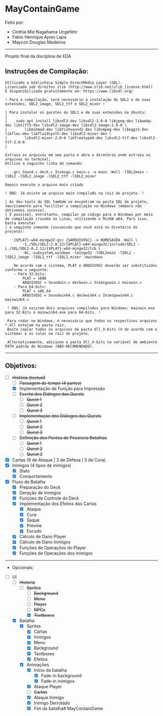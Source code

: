 # MayContainGame
Feito por:
* Cinthia Mie Nagahama Ungefehr
* Fabio Henrique Ayres Lapa
* Maycon Douglas Medeiros<br>
----------------------------------------
Projeto final da disciplina de EDA

## Instruções de Compilação:
    
    Utilizado a biblioteca Simple DirectMedia Layer (SDL).
    Licenciada sob direitos zlib (http://www.zlib.net/zlib_license.html)
    E disponibilizada gratuitamente em: https://www.libsdl.org/
    
    ! Para a compilação, será necessário a instalação do SDL2 e de suas extensões, SDL2_image, SDL2_ttf e SDL2_mixer !
    
    | Para instalar os pacotes do SDL2 e de suas extensões no Ubuntu:
    |        
    |    sudo apt install libsdl2-dev libsdl2-2.0-0 libjpeg-dev libwebp-dev libtiff5-dev libsdl2-image-dev libsdl2-image-2.0-0 \
    |        libmikmod-dev libfishsound1-dev libsmpeg-dev liboggz2-dev libflac-dev libfluidsynth-dev libsdl2-mixer-dev \
    |        libsdl2-mixer-2.0-0 libfreetype6-dev libsdl2-ttf-dev libsdl2-ttf-2.0-0
    |
    
    Extraia os arquivos em uma pasta e abra o diretório onde extraiu os arquivos no terminal;
    Utilize a seguinte linha de comando:
    
        gcc Sound.c deck.c Inimigo.c main.c -o main -Wall -lSDL2main -lSDL2 -lSDL2_image -lSDL2_ttf -lSDL2_mixer
        
    Depois execute o arquivo main criado
    
    ! OBS: Já existe um arquivo main compilado na raiz do projeto. !
    
    | As dev-tools do SDL também se encontram na pasta SDL do projeto, teoricamente para facilitar a compilação no Windows (embora não obtivemos sucesso).
    | É possível, entretanto, compilar um código para o Windows por meio de compilação cruzada no Linux, utilizando o MinGW w64. Para isso, basta executar
    | o seguinte comando (assumindo que você está no diretório do projeto):

        {$PLAT}-w64-mingw32-gcc {$ARQUIVOSC} -o NOMESAIDA -Wall \
            -I./SDL/SDL2-2.0.12/{$PLAT}-w64-mingw32/include/SDL2 -L./SDL/SDL2-0.2.12/{$PLAT}-w64-mingw32/lib \
            -Wl,-subsystem,windows -lmingw32 -lSDL2main -lSDL2 -lSDL2_image -lSDL2_ttf -lSDL2_mixer -mwindows

        De acordo com o sistema, PLAT e ARQUIVOSC deverão ser substituídos conforme o seguinte:
        - Para 32-bits:
            PLAT = i686
            ARQUIVOSC = Soundwin.c deckwin.c Inimigowin.c mainwin.c
        - Para 64-bits:
            PLAT = x86_64
            ARQUIVOSC = Soundwin64.c deckwin64.c Inimigowin64.c mainwin64.c
     
     ! OBS: Já existem dois arquivos compilados para Windows: mainwin.exe para 32-Bits e mainwin64.exe para 64-bits. !
     
     Para rodar no Windows, é necessário que todos os respectivos arquivos *.dll estejam na pasta raiz.
     Basta copiar todos os arquivos da pasta dll_X-bits (X de acordo com o sistema) e os colar na raiz do projeto.
     
     Alternativamente, adicione a pasta dll_X-bits na variável de ambiente PATH padrão do Windows (NÃO-RECOMENDADO).
----------------------------------------
## Objetivos:

- [ ] ~~História (textual)~~
    - [ ] ~~Passagem de tempo (4 partes)~~
    - [X] Implementação de Função para Impressão
    - [ ] ~~Escrita dos Diálogos das Quests~~
        - [ ] ~~Quest 1~~
        - [ ] ~~Quest 2~~
        - [ ] ~~Quest 3~~
    - [ ] ~~Implementação dos Diálogos das Quests~~
        - [ ] ~~Quest 1~~
        - [ ] ~~Quest 2~~
        - [ ] ~~Quest 3~~
    - [ ] ~~Definição dos Pontos de Possíveis Batalhas~~
        - [ ] ~~Quest 1~~
        - [ ] ~~Quest 2~~
        - [ ] ~~Quest 3~~
- [X] Cartas (9 de Ataque | 3 de Defesa | 3 de Cura)
- [X] Inimigos (4 tipos de inimigos)
    - [X] Stats
    - [X] Comportamento
- [X] Fluxo de Batalha
    - [X] Preparação do Deck
    - [X] Geração de Inimigos
    - [X] Funções de Controle do Deck
    - [X] Implementação dos Efeitos das Cartas
        - [X] Ataque
        - [X] Cura
        - [X] Saque
        - [X] Previne
        - [X] Escudo
    - [X] Cálculo de Dano Player
    - [X] Cálculo de Dano Inimigos
    - [X] Funções de Operações do Player
    - [X] Funções de Operações dos Inimigos<br>
----------------------------------------
* Opcionais:

- [ ] UI
    - [ ] ~~Historia~~
        - [ ] ~~Sprites~~
            - [ ] ~~Background~~
            - [ ] ~~Menu~~
            - [ ] ~~Player~~
            - [ ] ~~NPCs~~
            - [X] ~~Textboxes~~
    - [X] Batalha
        - [X] Sprites
            - [X] Cartas
            - [X] Inimigos
            - [X] Menu
            - [X] Background
            - [X] Textboxes
            - [X] Efeitos
        - [x] Animações
            - [X] Início da batalha
                - [X] Fade-in background
                - [X] Fade-in inimigos
            - [X] Ataque Player
            - [ ] ~~Cartas~~
            - [X] Ataque Inimigo
            - [X] Inimigo Derrotado
            - [X] Fim da batalha# MayContainGame
